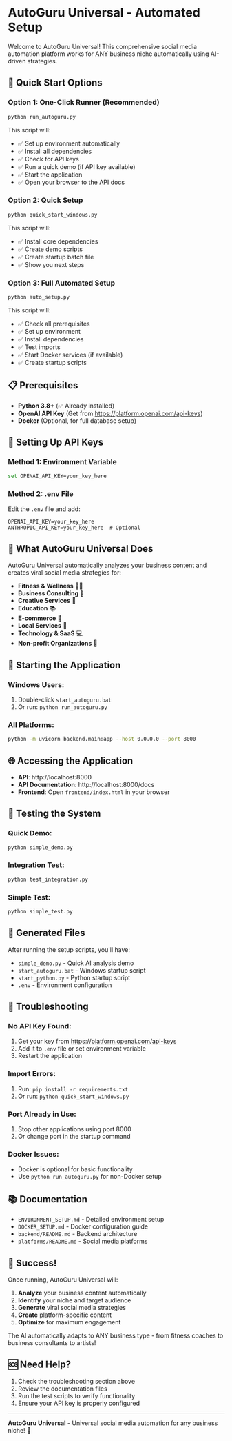 # AutoGuru Universal - Automated Setup

Welcome to AutoGuru Universal! This comprehensive social media automation platform works for ANY business niche automatically using AI-driven strategies.

## 🚀 Quick Start Options

### Option 1: One-Click Runner (Recommended)
```bash
python run_autoguru.py
```
This script will:
- ✅ Set up environment automatically
- ✅ Install all dependencies
- ✅ Check for API keys
- ✅ Run a quick demo (if API key available)
- ✅ Start the application
- ✅ Open your browser to the API docs

### Option 2: Quick Setup
```bash
python quick_start_windows.py
```
This script will:
- ✅ Install core dependencies
- ✅ Create demo scripts
- ✅ Create startup batch file
- ✅ Show you next steps

### Option 3: Full Automated Setup
```bash
python auto_setup.py
```
This script will:
- ✅ Check all prerequisites
- ✅ Set up environment
- ✅ Install dependencies
- ✅ Test imports
- ✅ Start Docker services (if available)
- ✅ Create startup scripts

## 📋 Prerequisites

- **Python 3.8+** (✅ Already installed)
- **OpenAI API Key** (Get from https://platform.openai.com/api-keys)
- **Docker** (Optional, for full database setup)

## 🔑 Setting Up API Keys

### Method 1: Environment Variable
```bash
set OPENAI_API_KEY=your_key_here
```

### Method 2: .env File
Edit the `.env` file and add:
```
OPENAI_API_KEY=your_key_here
ANTHROPIC_API_KEY=your_key_here  # Optional
```

## 🎯 What AutoGuru Universal Does

AutoGuru Universal automatically analyzes your business content and creates viral social media strategies for:

- **Fitness & Wellness** 🏃‍♀️
- **Business Consulting** 💼
- **Creative Services** 🎨
- **Education** 📚
- **E-commerce** 🛒
- **Local Services** 🏪
- **Technology & SaaS** 💻
- **Non-profit Organizations** 🤝

## 🚀 Starting the Application

### Windows Users:
1. Double-click `start_autoguru.bat`
2. Or run: `python run_autoguru.py`

### All Platforms:
```bash
python -m uvicorn backend.main:app --host 0.0.0.0 --port 8000
```

## 🌐 Accessing the Application

- **API**: http://localhost:8000
- **API Documentation**: http://localhost:8000/docs
- **Frontend**: Open `frontend/index.html` in your browser

## 🧪 Testing the System

### Quick Demo:
```bash
python simple_demo.py
```

### Integration Test:
```bash
python test_integration.py
```

### Simple Test:
```bash
python simple_test.py
```

## 📁 Generated Files

After running the setup scripts, you'll have:

- `simple_demo.py` - Quick AI analysis demo
- `start_autoguru.bat` - Windows startup script
- `start_python.py` - Python startup script
- `.env` - Environment configuration

## 🔧 Troubleshooting

### No API Key Found:
1. Get your key from https://platform.openai.com/api-keys
2. Add it to `.env` file or set environment variable
3. Restart the application

### Import Errors:
1. Run: `pip install -r requirements.txt`
2. Or run: `python quick_start_windows.py`

### Port Already in Use:
1. Stop other applications using port 8000
2. Or change port in the startup command

### Docker Issues:
- Docker is optional for basic functionality
- Use `python run_autoguru.py` for non-Docker setup

## 📚 Documentation

- `ENVIRONMENT_SETUP.md` - Detailed environment setup
- `DOCKER_SETUP.md` - Docker configuration guide
- `backend/README.md` - Backend architecture
- `platforms/README.md` - Social media platforms

## 🎉 Success!

Once running, AutoGuru Universal will:

1. **Analyze** your business content automatically
2. **Identify** your niche and target audience
3. **Generate** viral social media strategies
4. **Create** platform-specific content
5. **Optimize** for maximum engagement

The AI automatically adapts to ANY business type - from fitness coaches to business consultants to artists!

## 🆘 Need Help?

1. Check the troubleshooting section above
2. Review the documentation files
3. Run the test scripts to verify functionality
4. Ensure your API key is properly configured

---

**AutoGuru Universal** - Universal social media automation for any business niche! 🚀 